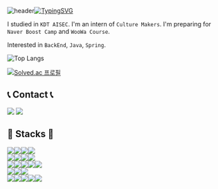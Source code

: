 ![header](https://capsule-render.vercel.app/api?type=waving&color_hexcode=f5f0ff&text=&animation=twinkling&height=80)[![TypingSVG](https://readme-typing-svg.demolab.com?font=Alkatra&weight=500&size=45&duration=3500&pause=3&color=d09aff&center=false&vCenter=false&multiline=true&repeat=true&width=1000&height=100&lines=Welcome+to+Gloomy's+GitHub!👋)](https://git.io/typing-svg)

I studied in `KDT AISEC`.
I'm an intern of `Culture Makers`.
I'm preparing for `Naver Boost Camp` and `WooWa Course`.

Interested in `BackEnd`, `Java`, `Spring`.

![Top Langs](https://github-readme-stats.vercel.app/api/top-langs/?username=dkfptm335&layout=compact&theme=onedark)

[![Solved.ac
프로필](http://mazassumnida.wtf/api/generate_badge?boj=dkfptm335)](https://solved.ac/dkfptm335)

## 📞 Contact 📞

<a href="mailto:dkfptm335@naver.com"><img src="https://img.shields.io/badge/dkfptm335@naver.com-03C75A?style=flat-square&logo=Naver&logoColor=white"/></a>
<a href=https://velog.io/@gloomy_passion/posts><img src="https://img.shields.io/badge/Velog-20C997?style=flat-square&logo=Velog&logoColor=white"/></a>

## 🔧 Stacks 🔧

<img src="https://img.shields.io/badge/Python-3776AB?style=flat-square&logo=python&logoColor=white"/><img src="https://img.shields.io/badge/Java-FF7F00?style=flat-square&logo=openjdk&logoColor=white"/><img src="https://img.shields.io/badge/JavaScript-F7DF1E?style=flat-square&logo=javascript&logoColor=white"/><img src="https://img.shields.io/badge/TypeScript-3178C6?style=flat-square&logo=typescript&logoColor=white"/><br/>
<img src="https://img.shields.io/badge/React-61DAFB?style=flat-square&logo=react&logoColor=white"/><img src="https://img.shields.io/badge/HTML5-E34F26?style=flat-square&logo=html5&logoColor=white"/><img src="https://img.shields.io/badge/CSS3-1572B6?style=flat-square&logo=css3&logoColor=white"/><img src="https://img.shields.io/badge/Styled Components-DB7093?style=flat-square&logo=styledcomponents&logoColor=white"/><br/>
<img src="https://img.shields.io/badge/MySQL-4479A1?style=flat-square&logo=mysql&logoColor=white"/><img src="https://img.shields.io/badge/Visual Studio Code-007ACC?style=flat-square&logo=visualstudiocode&logoColor=white"/><img src="https://img.shields.io/badge/PyCharm-000000?style=flat-square&logo=jetbrains&logoColor=white"/><img src="https://img.shields.io/badge/IntelliJ-000000?style=flat-square&logo=intellijidea&logoColor=white"/><img src="https://img.shields.io/badge/Vim-019733?style=flat-square&logo=vim&logoColor=white"/><br/>
<img src="https://img.shields.io/badge/Linux-FCC624?style=flat-square&logo=Linux&logoColor=white"/><img src="https://img.shields.io/badge/Ubuntu-E95420?style=flat-square&logo=ubuntu&logoColor=white"/><img src="https://img.shields.io/badge/Kali Linux-557C94?style=flat-square&logo=kalilinux&logoColor=white"/><br/>
<img src="https://img.shields.io/badge/Git-F05032?style=flat-square&logo=git&logoColor=white"/><img src="https://img.shields.io/badge/Github-181717?style=flat-square&logo=github&logoColor=white"/><img src="https://img.shields.io/badge/Discord-5865F2?style=flat-square&logo=Discord&logoColor=white"/><img src="https://img.shields.io/badge/Notion-000000?style=flat-square&logo=notion&logoColor=white"/><img src="https://img.shields.io/badge/Slack-4A154B?style=flat-square&logo=slack&logoColor=white"/>
